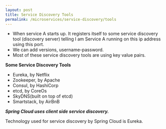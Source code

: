 ```yaml
---
layout: post
title: Service Discovery Tools
permalink: /microservices/service-discovery/tools
---
```


- When service A starts up. It registers itself to some service discovery tool (discovery server) telling I am Service A running on this ip address using this port.
- We can add versions, username-password.
- Most of these service discovery tools are using key value pairs.

**Some Service Discovery Tools**
- Eureka, by Netflix
- Zookeeper, by Apache
- Consul, by HashiCorp
- etcd, by CoreOs
- SkyDNS(built on top of etcd)
- Smartstack, by AirBnB

***Spring Cloud uses client side service discovery.***

Technology used for service discovery by Spring Cloud is Eureka.